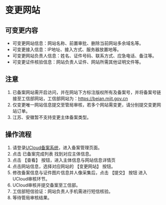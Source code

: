 # 变更网站

## 可变更内容

- 可变更网站信息：网站名称、前置审批、删除当前网站多余域名等。
- 可变更接入信息：IP地址、接入方式、服务器放置地等。
- 可变更网站负责人信息：姓名、证件号码、联系方式、应急电话、备注等。
- 可变更证件核验信息：网站负责人证件、网站所需其他证明文件等。

## 注意

1. 已备案网站需开启访问，并在网站下方标注版权所有及备案号，并将备案号链接至工信部网站，工信部网站为：https://beian.miit.gov.cn
2. 仅变更唯一网站信息提交至管局审核，若多个网站需变更，请分别提交变更网站订单。
3. 江苏、安徽暂不支持变更主体备案类型。

## 操作流程

1. 请登录[UCloud备案系统](https://console.ucloud.cn/icp/)，进入备案管理页面。
2. 点击 已备案完成列表 找到对应主体信息。
3. 点击 【查看】 按钮，进入主体信息与网站信息详情页
4. 点击网站信息，选择对应网站的 【变更网站】 按钮。
5. 修改备案信息与证件图片信息并人像采集后，点击 【提交】 按钮 进入UCloud审核环节。
6. UCloud审核并提交备案至工信部。
7. 工信部短信验证：网站负责人手机需进行短信核验。
8. 等待管局审核结果。
